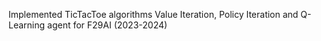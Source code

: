 Implemented TicTacToe algorithms Value Iteration, Policy Iteration and Q-Learning agent for F29AI (2023-2024) 
